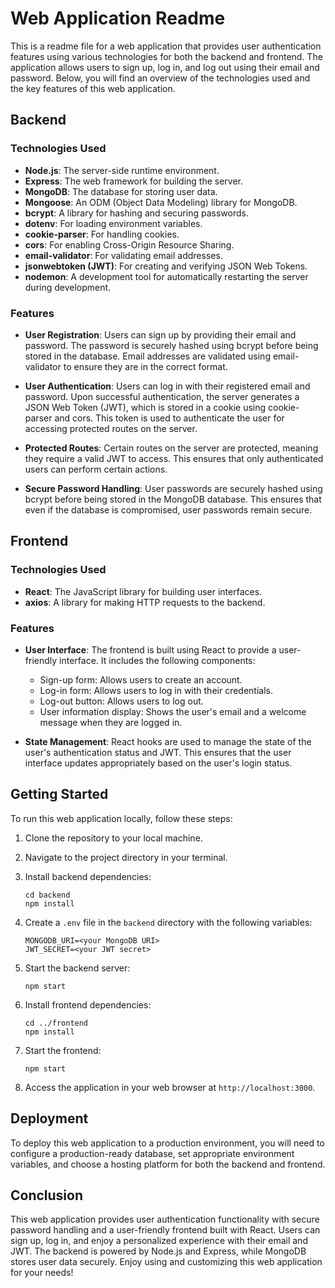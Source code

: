 # Web Application Readme

This is a readme file for a web application that provides user authentication features using various technologies for both the backend and frontend. The application allows users to sign up, log in, and log out using their email and password. Below, you will find an overview of the technologies used and the key features of this web application.

## Backend

### Technologies Used

- **Node.js**: The server-side runtime environment.
- **Express**: The web framework for building the server.
- **MongoDB**: The database for storing user data.
- **Mongoose**: An ODM (Object Data Modeling) library for MongoDB.
- **bcrypt**: A library for hashing and securing passwords.
- **dotenv**: For loading environment variables.
- **cookie-parser**: For handling cookies.
- **cors**: For enabling Cross-Origin Resource Sharing.
- **email-validator**: For validating email addresses.
- **jsonwebtoken (JWT)**: For creating and verifying JSON Web Tokens.
- **nodemon**: A development tool for automatically restarting the server during development.

### Features

- **User Registration**: Users can sign up by providing their email and password. The password is securely hashed using bcrypt before being stored in the database. Email addresses are validated using email-validator to ensure they are in the correct format.

- **User Authentication**: Users can log in with their registered email and password. Upon successful authentication, the server generates a JSON Web Token (JWT), which is stored in a cookie using cookie-parser and cors. This token is used to authenticate the user for accessing protected routes on the server.

- **Protected Routes**: Certain routes on the server are protected, meaning they require a valid JWT to access. This ensures that only authenticated users can perform certain actions.

- **Secure Password Handling**: User passwords are securely hashed using bcrypt before being stored in the MongoDB database. This ensures that even if the database is compromised, user passwords remain secure.

## Frontend

### Technologies Used

- **React**: The JavaScript library for building user interfaces.
- **axios**: A library for making HTTP requests to the backend.

### Features

- **User Interface**: The frontend is built using React to provide a user-friendly interface. It includes the following components:
  - Sign-up form: Allows users to create an account.
  - Log-in form: Allows users to log in with their credentials.
  - Log-out button: Allows users to log out.
  - User information display: Shows the user's email and a welcome message when they are logged in.

- **State Management**: React hooks are used to manage the state of the user's authentication status and JWT. This ensures that the user interface updates appropriately based on the user's login status.

## Getting Started

To run this web application locally, follow these steps:

1. Clone the repository to your local machine.

2. Navigate to the project directory in your terminal.

3. Install backend dependencies:
   ```
   cd backend
   npm install
   ```

4. Create a `.env` file in the `backend` directory with the following variables:
   ```
   MONGODB_URI=<your MongoDB URI>
   JWT_SECRET=<your JWT secret>
   ```

5. Start the backend server:
   ```
   npm start
   ```

6. Install frontend dependencies:
   ```
   cd ../frontend
   npm install
   ```

7. Start the frontend:
   ```
   npm start
   ```

8. Access the application in your web browser at `http://localhost:3000`.

## Deployment

To deploy this web application to a production environment, you will need to configure a production-ready database, set appropriate environment variables, and choose a hosting platform for both the backend and frontend.

## Conclusion

This web application provides user authentication functionality with secure password handling and a user-friendly frontend built with React. Users can sign up, log in, and enjoy a personalized experience with their email and JWT. The backend is powered by Node.js and Express, while MongoDB stores user data securely. Enjoy using and customizing this web application for your needs!